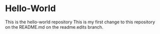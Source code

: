 # Hello-World
This is the hello-world repository
This is my first change to this repository on the README.md on the readme.edits branch.
